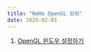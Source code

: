 ```yaml
---
title: "NeHe OpenGL 강좌"
date: 2025-02-01
---
```


1. [OpenGL 윈도우 설정하기](/ko/galexandria/nehe-opengl-tutorial/1-settingup-opengl-window)
